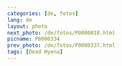 ```yaml
---
categories: [de, fotos]
lang: de
layout: photo
next_photo: /de/fotos/P0000018.html
picname: P0000334
prev_photo: /de/fotos/P0000337.html
tags: [Dead Hyena]
---
```

